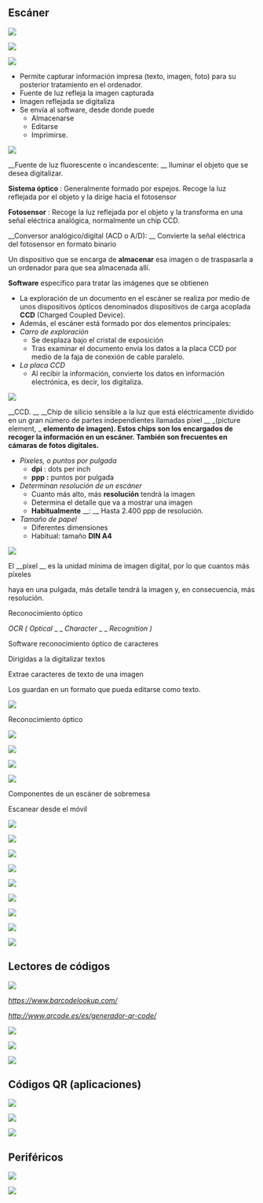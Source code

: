 ## Escáner

![](img/UD%2010%20-%20Perif%C3%A9ricos%20%28tema%20completo%2947.png)

![](img/UD%2010%20-%20Perif%C3%A9ricos%20%28tema%20completo%2948.jpg)

![](img/UD%2010%20-%20Perif%C3%A9ricos%20%28tema%20completo%2949.png)

* Permite capturar información impresa \(texto, imagen, foto\) para su posterior tratamiento en el ordenador\.
* Fuente de luz refleja la imagen capturada
* Imagen reflejada se digitaliza
* Se envía al software, desde donde puede
  * Almacenarse
  * Editarse
  * Imprimirse\.

![](img/UD%2010%20-%20Perif%C3%A9ricos%20%28tema%20completo%2950.png)

__Fuente de luz fluorescente o incandescente: __ Iluminar el objeto que se desea digitalizar\.

__Sistema óptico__ : Generalmente formado por espejos\. Recoge la luz reflejada por el objeto y la dirige hacia el fotosensor

__Fotosensor__ : Recoge la luz reflejada por el objeto y la transforma en una señal eléctrica analógica, normalmente un chip CCD\.

__Conversor analógico/digital \(ACD o A/D\): __ Convierte la señal eléctrica del fotosensor en formato binario

Un dispositivo que se encarga de  __almacenar__  esa imagen o de traspasarla a un ordenador para que sea almacenada allí\.

__Software__  específico para tratar las imágenes que se obtienen

* La exploración de un documento en el escáner se realiza por medio de unos dispositivos ópticos denominados dispositivos de carga acoplada  __CCD__  \(Charged Coupled Device\)\.
* Además, el escáner está formado por dos elementos principales:
* _Carro de exploración_
  * Se desplaza bajo el cristal de exposición
  * Tras examinar el documento envía los datos a la placa CCD por medio de la faja de conexión de cable paralelo\.
* _La placa CCD_
  * Al recibir la información, convierte los datos en información electrónica, es decir, los digitaliza\.

![](img/UD%2010%20-%20Perif%C3%A9ricos%20%28tema%20completo%2951.jpg)

__CCD\. __  __Chip de silicio sensible a la luz que está eléctricamente dividido en un gran número de partes independientes llamadas píxel __  _\(picture element, _  __elemento de imagen\)\. Estos chips son los encargados de recoger la información en un escáner\. También son frecuentes en cámaras de fotos digitales\.__

* _Píxeles, o puntos por pulgada_
  * __dpi__ : dots per inch
  * __ppp__  __:__  puntos por pulgada
* _Determinan resolución de un escáner_
  * Cuanto más alto, más  __resolución__  tendrá la imagen
  * Determina el detalle que va a mostrar una imagen
  * __Habitualmente__  __: __ Hasta 2\.400 ppp de resolución\.
* _Tamaño de papel_
  * Diferentes dimensiones
  * Habitual: tamaño  __DIN A4__

![](img/UD%2010%20-%20Perif%C3%A9ricos%20%28tema%20completo%2952.png)

El  __píxel __ es la unidad mínima de imagen digital, por lo que cuantos más píxeles

haya en una pulgada, más detalle tendrá la imagen y, en consecuencia, más resolución\.

Reconocimiento óptico

_OCR \(_  _Optical_  _ _  _Character_  _ _  _Recognition_  _\)_

Software reconocimiento óptico de caracteres

Dirigidas a la digitalizar textos

Extrae caracteres de texto de una imagen

Los guardan en un formato que pueda editarse como texto\.

![](img/UD%2010%20-%20Perif%C3%A9ricos%20%28tema%20completo%2953.png)

Reconocimiento óptico

![](img/UD%2010%20-%20Perif%C3%A9ricos%20%28tema%20completo%2954.png)

![](img/UD%2010%20-%20Perif%C3%A9ricos%20%28tema%20completo%2955.png)

![](img/UD%2010%20-%20Perif%C3%A9ricos%20%28tema%20completo%2956.png)

![](img/UD%2010%20-%20Perif%C3%A9ricos%20%28tema%20completo%2957.png)

Componentes de un escáner de sobremesa

Escanear desde el móvil

![](img/UD%2010%20-%20Perif%C3%A9ricos%20%28tema%20completo%2958.png)

![](img/UD%2010%20-%20Perif%C3%A9ricos%20%28tema%20completo%2959.png)

![](img/UD%2010%20-%20Perif%C3%A9ricos%20%28tema%20completo%2960.png)

![](img/UD%2010%20-%20Perif%C3%A9ricos%20%28tema%20completo%2961.jpg)

![](img/UD%2010%20-%20Perif%C3%A9ricos%20%28tema%20completo%2962.png)

![](img/UD%2010%20-%20Perif%C3%A9ricos%20%28tema%20completo%2963.png)

![](img/UD%2010%20-%20Perif%C3%A9ricos%20%28tema%20completo%2964.png)

![](img/UD%2010%20-%20Perif%C3%A9ricos%20%28tema%20completo%2965.png)

![](img/UD%2010%20-%20Perif%C3%A9ricos%20%28tema%20completo%2966.png)

## Lectores de códigos

![](img/UD%2010%20-%20Perif%C3%A9ricos%20%28tema%20completo%2967.png)

_[https://www\.barcodelookup\.com/](https://www.barcodelookup.com/)_

_[http://www\.qrcode\.es/es/generador\-qr\-code/](http://www.qrcode.es/es/generador-qr-code/)_

![](img/UD%2010%20-%20Perif%C3%A9ricos%20%28tema%20completo%2968.png)

![](img/UD%2010%20-%20Perif%C3%A9ricos%20%28tema%20completo%2969.png)

![](img/UD%2010%20-%20Perif%C3%A9ricos%20%28tema%20completo%2970.png)

## Códigos QR (aplicaciones)

![](img/UD%2010%20-%20Perif%C3%A9ricos%20%28tema%20completo%2971.png)

![](img/UD%2010%20-%20Perif%C3%A9ricos%20%28tema%20completo%2972.jpg)

![](img/UD%2010%20-%20Perif%C3%A9ricos%20%28tema%20completo%2973.png)

## Periféricos

![](img/UD%2010%20-%20Perif%C3%A9ricos%20%28tema%20completo%2997.png)

![](img/UD%2010%20-%20Perif%C3%A9ricos%20%28tema%20completo%2998.png)